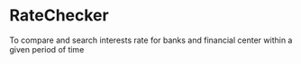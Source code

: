 # RateChecker
To compare and search interests rate for banks and financial center within a given period of time
